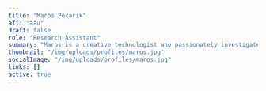 ```yaml
---
title: "Maros Pekarik"
afi: "aau"
draft: false
role: "Research Assistant"
summary: "Maros is a creative technologist who passionately investigates means of developing projects in the artistic domain. He is interested in a close collaboration with artists mainly in performative settings to give birth to creative ideas with the help of technology. Although he has a software engineering background, he is specializing in interactive installations, mixed reality performances, and projection mapping."
thumbnail: "/img/uploads/profiles/maros.jpg"
socialImage: "/img/uploads/profiles/maros.jpg"
links: []
active: true
---
```


